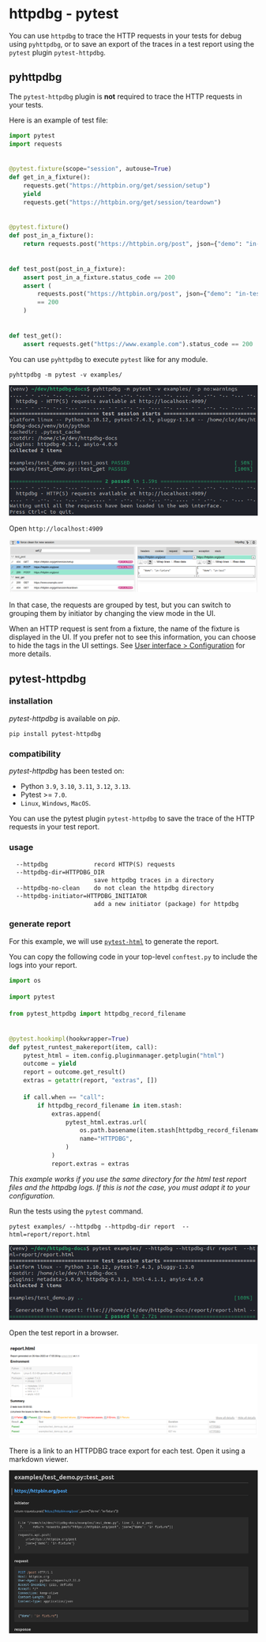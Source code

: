 # httpdbg - pytest

You can use `httpdbg` to trace the HTTP requests in your tests for debug using `pyhttpdbg`, or to save an export of the traces in a test report using the `pytest` plugin `pytest-httpdbg`.

## pyhttpdbg

The `pytest-httpdbg` plugin is **not** required to trace the HTTP requests in your tests.

Here is an example of test file:

```python
import pytest
import requests


@pytest.fixture(scope="session", autouse=True)
def get_in_a_fixture():
    requests.get("https://httpbin.org/get/session/setup")
    yield
    requests.get("https://httpbin.org/get/session/teardown")


@pytest.fixture()
def post_in_a_fixture():
    return requests.post("https://httpbin.org/post", json={"demo": "in-fixture"})


def test_post(post_in_a_fixture):
    assert post_in_a_fixture.status_code == 200
    assert (
        requests.post("https://httpbin.org/post", json={"demo": "in-test"}).status_code
        == 200
    )


def test_get():
    assert requests.get("https://www.example.com").status_code == 200
```

You can use `pyhttpdbg` to execute `pytest` like for any module.

```console
pyhttpdbg -m pytest -v examples/
```

![pyhttpdbg console](img/pytest-1.png)

Open `http://localhost:4909`

![httpdbg web interface](img/pytest-2.png)

In that case, the requests are grouped by test, but you can switch to grouping them by initiator by changing the view mode in the UI.

When an HTTP request is sent from a fixture, the name of the fixture is displayed in the UI. If you prefer not to see this information, you can choose to hide the tags in the UI settings. See [User interface > Configuration](ui.md) for more details.

## pytest-httpdbg

### installation

_pytest-httpdbg_ is available on _pip_.

```console
pip install pytest-httpdbg
```

### compatibility

_pytest-httpdbg_ has been tested on:

 * Python `3.9`, `3.10`, `3.11`, `3.12`, `3.13`.
 * Pytest >= `7.0`.
 * `Linux`, `Windows`, `MacOS`.

You can use the pytest plugin `pytest-httpdbg` to save the trace of the HTTP requests in your test report.

### usage

```console
  --httpdbg             record HTTP(S) requests
  --httpdbg-dir=HTTPDBG_DIR
                        save httpdbg traces in a directory
  --httpdbg-no-clean    do not clean the httpdbg directory
  --httpdbg-initiator=HTTPDBG_INITIATOR
                        add a new initiator (package) for httpdbg
```

### generate report

For this example, we will use [`pytest-html`](https://pypi.org/project/pytest-html/) to generate the report.


You can copy the following code in your top-level `conftest.py` to include the logs into your report.

```python
import os

import pytest

from pytest_httpdbg import httpdbg_record_filename


@pytest.hookimpl(hookwrapper=True)
def pytest_runtest_makereport(item, call):
    pytest_html = item.config.pluginmanager.getplugin("html")
    outcome = yield
    report = outcome.get_result()
    extras = getattr(report, "extras", [])

    if call.when == "call":
        if httpdbg_record_filename in item.stash:
            extras.append(
                pytest_html.extras.url(
                    os.path.basename(item.stash[httpdbg_record_filename]),
                    name="HTTPDBG",
                )
            )
            report.extras = extras
```

_This example works if you use the same directory for the html test report files and the httpdbg logs. If this is not the case, you must adapt it to your configuration._

Run the tests using the `pytest` command.

```console
pytest examples/ --httpdbg --httpdbg-dir report  --html=report/report.html
```

![pytest console](img/pytest-report-1.png)

Open the test report in a browser.

![pytest-html](img/pytest-report-2.png)

There is a link to an HTTPDBG trace export for each test. Open it using a markdown viewer.

![httpdbg markdown export](img/pytest-report-3.png)
